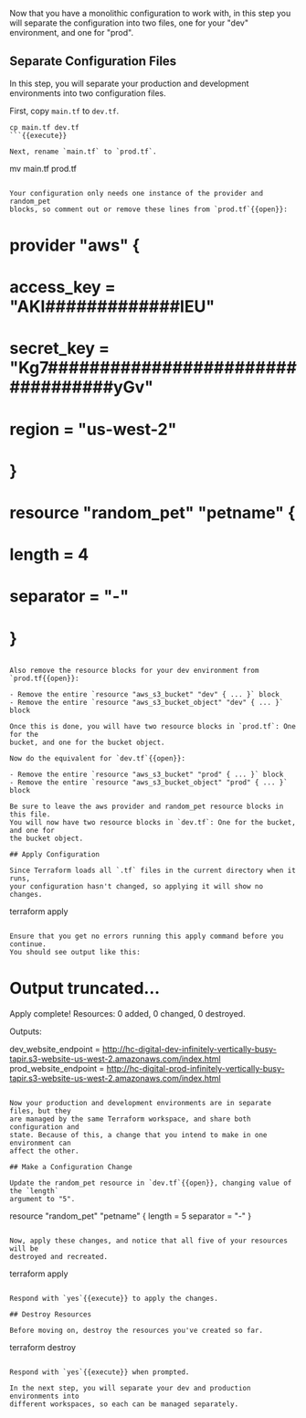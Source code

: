 Now that you have a monolithic configuration to work with, in this step you will
separate the configuration into two files, one for your "dev" environment, and
one for "prod".

## Separate Configuration Files

In this step, you will separate your production and development environments
into two configuration files.

First, copy `main.tf` to `dev.tf`.

```
cp main.tf dev.tf
```{{execute}}

Next, rename `main.tf` to `prod.tf`.

```
mv main.tf prod.tf
```{{execute}}

Your configuration only needs one instance of the provider and random_pet
blocks, so comment out or remove these lines from `prod.tf`{{open}}:

```
# provider "aws" {
#   access_key = "AKI#############IEU"
#   secret_key = "Kg7##################################yGv"
#   region     = "us-west-2"
# }

# resource "random_pet" "petname" {
#   length    = 4
#   separator = "-"
# }
```

Also remove the resource blocks for your dev environment from `prod.tf{{open}}:

- Remove the entire `resource "aws_s3_bucket" "dev" { ... }` block
- Remove the entire `resource "aws_s3_bucket_object" "dev" { ... }` block

Once this is done, you will have two resource blocks in `prod.tf`: One for the
bucket, and one for the bucket object.

Now do the equivalent for `dev.tf`{{open}}:

- Remove the entire `resource "aws_s3_bucket" "prod" { ... }` block
- Remove the entire `resource "aws_s3_bucket_object" "prod" { ... }` block

Be sure to leave the aws provider and random_pet resource blocks in this file.
You will now have two resource blocks in `dev.tf`: One for the bucket, and one for
the bucket object.

## Apply Configuration

Since Terraform loads all `.tf` files in the current directory when it runs,
your configuration hasn't changed, so applying it will show no changes.

```
terraform apply
```{{execute}}

Ensure that you get no errors running this apply command before you continue.
You should see output like this:

```
# Output truncated...

Apply complete! Resources: 0 added, 0 changed, 0 destroyed.

Outputs:

dev_website_endpoint = http://hc-digital-dev-infinitely-vertically-busy-tapir.s3-website-us-west-2.amazonaws.com/index.html
prod_website_endpoint = http://hc-digital-prod-infinitely-vertically-busy-tapir.s3-website-us-west-2.amazonaws.com/index.html
```

Now your production and development environments are in separate files, but they
are managed by the same Terraform workspace, and share both configuration and
state. Because of this, a change that you intend to make in one environment can
affect the other.

## Make a Configuration Change

Update the random_pet resource in `dev.tf`{{open}}, changing value of the `length`
argument to "5".

```
resource "random_pet" "petname" {
  length    = 5
  separator = "-"
}
```{{copy}}

Now, apply these changes, and notice that all five of your resources will be
destroyed and recreated.

```
terraform apply
```{{execute}}

Respond with `yes`{{execute}} to apply the changes.

## Destroy Resources

Before moving on, destroy the resources you've created so far.

```
terraform destroy
```{{execute}}

Respond with `yes`{{execute}} when prompted.

In the next step, you will separate your dev and production environments into
different workspaces, so each can be managed separately.
